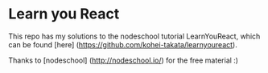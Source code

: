 # Learn you React

This repo has my solutions to the nodeschool tutorial LearnYouReact, which can be found [here] (https://github.com/kohei-takata/learnyoureact).

Thanks to [nodeschool] (http://nodeschool.io/) for the free material :)
